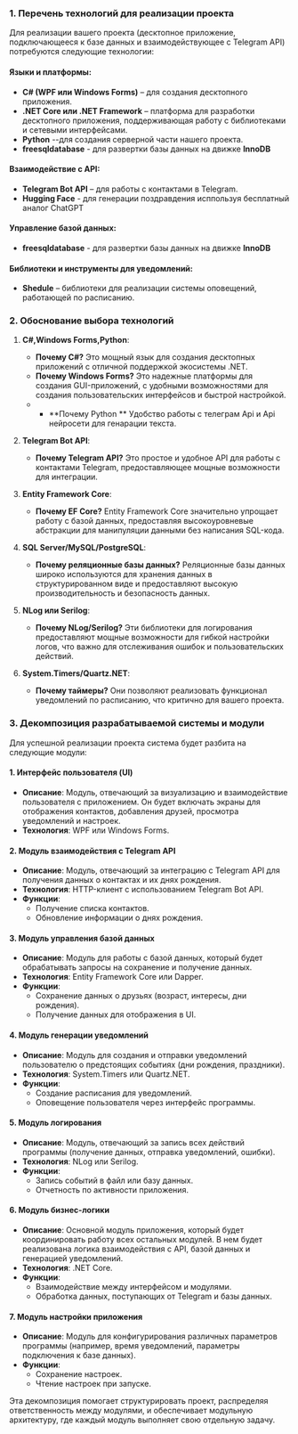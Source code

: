 ### 1. **Перечень технологий для реализации проекта**

Для реализации вашего проекта (десктопное приложение, подключающееся к базе данных и взаимодействующее с Telegram API) потребуются следующие технологии:

#### Языки и платформы:
- **C# (WPF или Windows Forms)** – для создания десктопного приложения.
- **.NET Core или .NET Framework** – платформа для разработки десктопного приложения, поддерживающая работу с библиотеками и сетевыми интерфейсами.
- **Python** --для создания серверной части нашего проекта.
- **freesqldatabase** - для развертки базы данных на движке **InnoDB**
  
#### Взаимодействие с API:
- **Telegram Bot API** – для работы с контактами в Telegram.
- **Hugging Face** - для генерации  поздравдения исппользуя бесплатный аналог ChatGPT
    
#### Управление базой данных:
- **freesqldatabase** - для развертки базы данных на движке **InnoDB**

#### Библиотеки и инструменты для уведомлений:
- **Shedule** – библиотеки для реализации системы оповещений, работающей по расписанию.

### 2. **Обоснование выбора технологий**

1. **C#,Windows Forms,Python**:
   - **Почему C#?** Это мощный язык для создания десктопных приложений с отличной поддержкой экосистемы .NET. 
   - **Почему  Windows Forms?** Это надежные платформы для создания GUI-приложений, с удобными возможностями для создания пользовательских интерфейсов и быстрой настройкой.
   - - **Почему  Python ** Удобство работы с телеграм Api и Api нейросети для генарации текста.
   
2. **Telegram Bot API**:
   - **Почему Telegram API?** Это простое и удобное API для работы с контактами Telegram, предоставляющее мощные возможности для интеграции.
   
3. **Entity Framework Core**:
   - **Почему EF Core?** Entity Framework Core значительно упрощает работу с базой данных, предоставляя высокоуровневые абстракции для манипуляции данными без написания SQL-кода.
   
4. **SQL Server/MySQL/PostgreSQL**:
   - **Почему реляционные базы данных?** Реляционные базы данных широко используются для хранения данных в структурированном виде и предоставляют высокую производительность и безопасность данных.
   
5. **NLog или Serilog**:
   - **Почему NLog/Serilog?** Эти библиотеки для логирования предоставляют мощные возможности для гибкой настройки логов, что важно для отслеживания ошибок и пользовательских действий.
   
6. **System.Timers/Quartz.NET**:
   - **Почему таймеры?** Они позволяют реализовать функционал уведомлений по расписанию, что критично для вашего проекта.

### 3. **Декомпозиция разрабатываемой системы и модули**

Для успешной реализации проекта система будет разбита на следующие модули:

#### 1. **Интерфейс пользователя (UI)**
   - **Описание**: Модуль, отвечающий за визуализацию и взаимодействие пользователя с приложением. Он будет включать экраны для отображения контактов, добавления друзей, просмотра уведомлений и настроек.
   - **Технология**: WPF или Windows Forms.

#### 2. **Модуль взаимодействия с Telegram API**
   - **Описание**: Модуль, отвечающий за интеграцию с Telegram API для получения данных о контактах и их днях рождения.
   - **Технология**: HTTP-клиент с использованием Telegram Bot API.
   - **Функции**:
     - Получение списка контактов.
     - Обновление информации о днях рождения.

#### 3. **Модуль управления базой данных**
   - **Описание**: Модуль для работы с базой данных, который будет обрабатывать запросы на сохранение и получение данных.
   - **Технология**: Entity Framework Core или Dapper.
   - **Функции**:
     - Сохранение данных о друзьях (возраст, интересы, дни рождения).
     - Получение данных для отображения в UI.

#### 4. **Модуль генерации уведомлений**
   - **Описание**: Модуль для создания и отправки уведомлений пользователю о предстоящих событиях (дни рождения, праздники).
   - **Технология**: System.Timers или Quartz.NET.
   - **Функции**:
     - Создание расписания для уведомлений.
     - Оповещение пользователя через интерфейс программы.

#### 5. **Модуль логирования**
   - **Описание**: Модуль, отвечающий за запись всех действий программы (получение данных, отправка уведомлений, ошибки).
   - **Технология**: NLog или Serilog.
   - **Функции**:
     - Запись событий в файл или базу данных.
     - Отчетность по активности приложения.

#### 6. **Модуль бизнес-логики**
   - **Описание**: Основной модуль приложения, который будет координировать работу всех остальных модулей. В нем будет реализована логика взаимодействия с API, базой данных и генерацией уведомлений.
   - **Технология**: .NET Core.
   - **Функции**:
     - Взаимодействие между интерфейсом и модулями.
     - Обработка данных, поступающих от Telegram и базы данных.

#### 7. **Модуль настройки приложения**
   - **Описание**: Модуль для конфигурирования различных параметров программы (например, время уведомлений, параметры подключения к базе данных).
   - **Функции**:
     - Сохранение настроек.
     - Чтение настроек при запуске.

Эта декомпозиция помогает структурировать проект, распределяя ответственность между модулями, и обеспечивает модульную архитектуру, где каждый модуль выполняет свою отдельную задачу.
